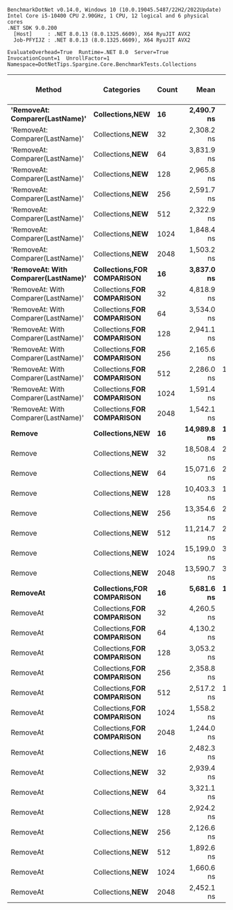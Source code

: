 ```

BenchmarkDotNet v0.14.0, Windows 10 (10.0.19045.5487/22H2/2022Update)
Intel Core i5-10400 CPU 2.90GHz, 1 CPU, 12 logical and 6 physical cores
.NET SDK 9.0.200
  [Host]     : .NET 8.0.13 (8.0.1325.6609), X64 RyuJIT AVX2
  Job-PFYIJZ : .NET 8.0.13 (8.0.1325.6609), X64 RyuJIT AVX2

EvaluateOverhead=True  Runtime=.NET 8.0  Server=True  
InvocationCount=1  UnrollFactor=1  Namespace=DotNetTips.Spargine.Core.BenchmarkTests.Collections  

```
| Method                              | Categories                     | Count | Mean        | Error      | StdDev      | StdErr      | Median      | Min           | Q1             | Q3          | Max         | Op/s      | CI99.9% Margin | Iterations | Kurtosis | MValue | Skewness | Rank | LogicalGroup | Baseline | Completed Work Items | Lock Contentions | Code Size | Exceptions | Allocated |
|------------------------------------ |------------------------------- |------ |------------:|-----------:|------------:|------------:|------------:|--------------:|---------------:|------------:|------------:|----------:|---------------:|-----------:|---------:|-------:|---------:|-----:|------------- |--------- |---------------------:|-----------------:|----------:|-----------:|----------:|
| **&#39;RemoveAt: Comparer(LastName)&#39;**      | **Collections,**NEW****            | **16**    |  **2,490.7 ns** |   **361.8 ns** |  **1,014.6 ns** |   **106.35 ns** |  **2,250.0 ns** |   **850.0000 ns** |  **1,750.0000 ns** |  **2,850.0 ns** |  **5,350.0 ns** | **401,500.1** |      **-7.677 ns** |      **91.00** |    **3.710** |  **3.226** |   **1.1070** |    **5** | *****            | **No**       |                    **-** |                **-** |     **230 B** |          **-** |    **1.7 KB** |
| &#39;RemoveAt: Comparer(LastName)&#39;      | Collections,**NEW**            | 32    |  2,308.2 ns |   319.7 ns |    896.4 ns |    93.97 ns |  2,150.0 ns |   850.0000 ns |  1,650.0000 ns |  2,850.0 ns |  4,650.0 ns | 433,230.2 |      -1.485 ns |      91.00 |    2.994 |  4.069 |   0.7783 |    2 | *            | No       |                    - |                - |     193 B |          - |    1.7 KB |
| &#39;RemoveAt: Comparer(LastName)&#39;      | Collections,**NEW**            | 64    |  3,831.9 ns |   752.7 ns |  2,147.6 ns |   221.51 ns |  3,700.0 ns |   800.0000 ns |  2,025.0000 ns |  4,900.0 ns | 10,200.0 ns | 260,966.1 |     -63.753 ns |      94.00 |    3.275 |  4.071 |   0.7978 |    7 | *            | No       |                    - |                - |     193 B |          - |    1.7 KB |
| &#39;RemoveAt: Comparer(LastName)&#39;      | Collections,**NEW**            | 128   |  2,965.8 ns |   788.2 ns |  2,261.5 ns |   232.02 ns |  2,750.0 ns |     0.0000 ns |  1,400.0000 ns |  4,650.0 ns |  9,050.0 ns | 337,178.3 |     -68.512 ns |      95.00 |    2.333 |  2.000 |   0.3956 |    6 | *            | No       |                    - |                - |     152 B |          - |    1.7 KB |
| &#39;RemoveAt: Comparer(LastName)&#39;      | Collections,**NEW**            | 256   |  2,591.7 ns |   941.6 ns |  2,716.7 ns |   277.27 ns |  2,050.0 ns |     0.0000 ns |      0.0000 ns |  3,950.0 ns | 10,400.0 ns | 385,852.1 |     -90.637 ns |      96.00 |    3.553 |  2.905 |   1.0606 |    6 | *            | No       |                    - |                - |     152 B |          - |    1.7 KB |
| &#39;RemoveAt: Comparer(LastName)&#39;      | Collections,**NEW**            | 512   |  2,322.9 ns |   934.2 ns |  2,695.5 ns |   275.10 ns |  1,550.0 ns |     0.0000 ns |      0.0000 ns |  3,550.0 ns |  9,750.0 ns | 430,493.3 |     -89.552 ns |      96.00 |    3.102 |  2.766 |   1.0673 |    3 | *            | No       |                    - |                - |     152 B |          - |    1.7 KB |
| &#39;RemoveAt: Comparer(LastName)&#39;      | Collections,**NEW**            | 1024  |  1,848.4 ns |   761.4 ns |  2,184.7 ns |   224.15 ns |  1,200.0 ns |     0.0000 ns |      0.0000 ns |  2,900.0 ns |  8,100.0 ns | 541,002.3 |     -64.573 ns |      95.00 |    3.428 |  2.653 |   1.1733 |    1 | *            | No       |                    - |                - |     152 B |          - |    1.7 KB |
| &#39;RemoveAt: Comparer(LastName)&#39;      | Collections,**NEW**            | 2048  |  1,503.2 ns |   565.7 ns |  1,604.8 ns |   166.41 ns |  1,100.0 ns |     0.0000 ns |      0.0000 ns |  2,300.0 ns |  6,200.0 ns | 665,236.1 |     -36.704 ns |      93.00 |    3.160 |  2.683 |   0.9657 |    1 | *            | No       |                    - |                - |     152 B |          - |    1.7 KB |
| **&#39;RemoveAt: With Comparer(LastName)&#39;** | **Collections,**FOR COMPARISON**** | **16**    |  **3,837.0 ns** |   **480.3 ns** |  **1,354.6 ns** |   **141.22 ns** |  **3,700.0 ns** | **1,800.0000 ns** |  **2,675.0000 ns** |  **4,500.0 ns** |  **7,400.0 ns** | **260,623.2** |     **-24.612 ns** |      **92.00** |    **2.874** |  **3.630** |   **0.7789** |    **7** | *****            | **No**       |                    **-** |                **-** |     **740 B** |          **-** |    **1.7 KB** |
| &#39;RemoveAt: With Comparer(LastName)&#39; | Collections,**FOR COMPARISON** | 32    |  4,818.9 ns |   948.8 ns |  2,722.2 ns |   279.29 ns |  4,100.0 ns | 1,000.0000 ns |  2,800.0000 ns |  6,100.0 ns | 12,200.0 ns | 207,514.2 |     -92.147 ns |      95.00 |    2.755 |  3.172 |   0.8038 |    7 | *            | No       |                    - |                - |     732 B |          - |    1.7 KB |
| &#39;RemoveAt: With Comparer(LastName)&#39; | Collections,**FOR COMPARISON** | 64    |  3,534.0 ns |   516.0 ns |  1,472.1 ns |   151.84 ns |  3,150.0 ns | 1,250.0000 ns |  2,450.0000 ns |  4,250.0 ns |  8,050.0 ns | 282,962.1 |     -28.919 ns |      94.00 |    3.294 |  2.483 |   0.9226 |    7 | *            | No       |                    - |                - |     501 B |          - |    1.7 KB |
| &#39;RemoveAt: With Comparer(LastName)&#39; | Collections,**FOR COMPARISON** | 128   |  2,941.1 ns |   811.0 ns |  2,326.8 ns |   238.72 ns |  3,100.0 ns |     0.0000 ns |    750.0000 ns |  4,350.0 ns |  9,200.0 ns | 340,014.3 |     -71.862 ns |      95.00 |    2.804 |  3.875 |   0.5964 |    6 | *            | No       |                    - |                - |     315 B |          - |    1.7 KB |
| &#39;RemoveAt: With Comparer(LastName)&#39; | Collections,**FOR COMPARISON** | 256   |  2,165.6 ns |   857.8 ns |  2,433.4 ns |   252.34 ns |  1,750.0 ns |     0.0000 ns |      0.0000 ns |  3,350.0 ns |  9,050.0 ns | 461,767.6 |     -79.668 ns |      93.00 |    3.417 |  3.070 |   1.0987 |    1 | *            | No       |                    - |                - |     315 B |          - |    1.7 KB |
| &#39;RemoveAt: With Comparer(LastName)&#39; | Collections,**FOR COMPARISON** | 512   |  2,286.0 ns | 1,052.5 ns |  2,985.7 ns |   309.61 ns |    950.0 ns |     0.0000 ns |      0.0000 ns |  3,750.0 ns | 10,450.0 ns | 437,441.2 |    -108.303 ns |      93.00 |    3.310 |  2.250 |   1.2683 |    1 | *            | No       |                    - |                - |     315 B |          - |    1.7 KB |
| &#39;RemoveAt: With Comparer(LastName)&#39; | Collections,**FOR COMPARISON** | 1024  |  1,591.4 ns |   742.5 ns |  2,106.2 ns |   218.41 ns |    600.0 ns |     0.0000 ns |      0.0000 ns |  2,500.0 ns |  8,400.0 ns | 628,378.4 |     -62.703 ns |      93.00 |    3.726 |  2.078 |   1.3046 |    1 | *            | No       |                    - |                - |     315 B |          - |    1.7 KB |
| &#39;RemoveAt: With Comparer(LastName)&#39; | Collections,**FOR COMPARISON** | 2048  |  1,542.1 ns |   703.8 ns |  2,019.2 ns |   207.17 ns |    650.0 ns |     0.0000 ns |      0.0000 ns |  2,700.0 ns |  7,650.0 ns | 648,464.2 |     -56.084 ns |      95.00 |    3.675 |  2.500 |   1.3030 |    1 | *            | No       |                    - |                - |     315 B |          - |    1.7 KB |
| **Remove**                              | **Collections,**NEW****            | **16**    | **14,989.8 ns** | **1,830.2 ns** |  **5,338.8 ns** |   **539.30 ns** | **14,100.0 ns** | **7,650.0000 ns** | **10,400.0000 ns** | **18,525.0 ns** | **27,850.0 ns** |  **66,712.0** |    **-220.649 ns** |      **98.00** |    **2.352** |  **2.061** |   **0.5844** |   **11** | *****            | **No**       |                    **-** |                **-** |     **529 B** |          **-** |   **1.78 KB** |
| Remove                              | Collections,**NEW**            | 32    | 18,508.4 ns | 2,849.6 ns |  8,176.0 ns |   838.84 ns | 16,800.0 ns | 6,600.0000 ns | 11,900.0000 ns | 24,000.0 ns | 40,200.0 ns |  54,029.5 |    -371.921 ns |      95.00 |    2.625 |  3.067 |   0.6497 |   12 | *            | No       |                    - |                - |     356 B |          - |   1.78 KB |
| Remove                              | Collections,**NEW**            | 64    | 15,071.6 ns | 2,078.1 ns |  5,962.5 ns |   611.74 ns | 13,100.0 ns | 7,200.0000 ns | 11,050.0000 ns | 18,250.0 ns | 33,700.0 ns |  66,350.0 |    -258.368 ns |      95.00 |    3.434 |  2.571 |   1.0393 |   11 | *            | No       |                    - |                - |     356 B |          - |   1.78 KB |
| Remove                              | Collections,**NEW**            | 128   | 10,403.3 ns | 1,872.7 ns |  5,220.4 ns |   550.28 ns | 10,200.0 ns | 3,450.0000 ns |  5,650.0000 ns | 13,225.0 ns | 24,150.0 ns |  96,123.0 |    -230.140 ns |      90.00 |    2.850 |  3.034 |   0.6196 |    9 | *            | No       |                    - |                - |     465 B |          - |   1.78 KB |
| Remove                              | Collections,**NEW**            | 256   | 13,354.6 ns | 2,998.2 ns |  8,698.2 ns |   883.17 ns | 11,100.0 ns | 2,300.0000 ns |  6,500.0000 ns | 19,900.0 ns | 36,900.0 ns |  74,880.3 |    -393.084 ns |      97.00 |    2.569 |  2.788 |   0.7289 |   10 | *            | No       |                    - |                - |     465 B |          - |   1.78 KB |
| Remove                              | Collections,**NEW**            | 512   | 11,214.7 ns | 2,993.2 ns |  8,588.1 ns |   881.12 ns |  7,700.0 ns | 2,700.0000 ns |  4,250.0000 ns | 14,800.0 ns | 36,900.0 ns |  89,168.4 |    -393.061 ns |      95.00 |    3.223 |  2.714 |   1.0928 |    9 | *            | No       |                    - |                - |     465 B |          - |   1.78 KB |
| Remove                              | Collections,**NEW**            | 1024  | 15,199.0 ns | 3,618.6 ns | 10,669.5 ns | 1,066.95 ns | 12,400.0 ns | 2,900.0000 ns |  5,850.0000 ns | 23,375.0 ns | 49,400.0 ns |  65,793.8 |    -483.475 ns |     100.00 |    3.061 |  2.712 |   0.8788 |   11 | *            | No       |                    - |                - |     465 B |          - |   1.78 KB |
| Remove                              | Collections,**NEW**            | 2048  | 13,590.7 ns | 3,294.7 ns |  9,558.6 ns |   970.53 ns |  9,900.0 ns | 3,100.0000 ns |  5,400.0000 ns | 21,800.0 ns | 43,600.0 ns |  73,579.6 |    -436.765 ns |      97.00 |    2.509 |  2.800 |   0.7668 |   10 | *            | No       |                    - |                - |     465 B |          - |   1.78 KB |
| **RemoveAt**                            | **Collections,**FOR COMPARISON**** | **16**    |  **5,681.6 ns** | **1,069.7 ns** |  **3,069.2 ns** |   **314.90 ns** |  **4,450.0 ns** | **2,050.0000 ns** |  **3,300.0000 ns** |  **7,350.0 ns** | **15,050.0 ns** | **176,007.4** |    **-109.949 ns** |      **95.00** |    **3.317** |  **2.000** |   **1.0866** |    **8** | *****            | **No**       |                    **-** |                **-** |     **740 B** |          **-** |    **1.7 KB** |
| RemoveAt                            | Collections,**FOR COMPARISON** | 32    |  4,260.5 ns |   632.5 ns |  1,814.6 ns |   186.18 ns |  3,750.0 ns | 1,550.0000 ns |  2,950.0000 ns |  5,350.0 ns |  9,550.0 ns | 234,712.8 |     -45.588 ns |      95.00 |    3.147 |  2.759 |   0.7921 |    7 | *            | No       |                    - |                - |     497 B |          - |    1.7 KB |
| RemoveAt                            | Collections,**FOR COMPARISON** | 64    |  4,130.2 ns |   726.9 ns |  2,038.4 ns |   213.68 ns |  3,650.0 ns | 1,350.0000 ns |  2,600.0000 ns |  4,950.0 ns |  9,550.0 ns | 242,117.9 |     -61.342 ns |      91.00 |    3.216 |  2.400 |   1.0615 |    7 | *            | No       |                    - |                - |     497 B |          - |    1.7 KB |
| RemoveAt                            | Collections,**FOR COMPARISON** | 128   |  3,053.2 ns |   955.8 ns |  2,726.9 ns |   281.26 ns |  2,800.0 ns |     0.0000 ns |    400.0000 ns |  4,575.0 ns | 11,700.0 ns | 327,526.1 |     -93.628 ns |      94.00 |    3.410 |  3.613 |   0.8675 |    6 | *            | No       |                    - |                - |     315 B |          - |    1.7 KB |
| RemoveAt                            | Collections,**FOR COMPARISON** | 256   |  2,358.8 ns |   910.7 ns |  2,642.2 ns |   268.27 ns |  1,400.0 ns |     0.0000 ns |      0.0000 ns |  4,500.0 ns | 10,300.0 ns | 423,951.0 |     -85.635 ns |      97.00 |    2.919 |  2.776 |   0.8983 |    3 | *            | No       |                    - |                - |     315 B |          - |    1.7 KB |
| RemoveAt                            | Collections,**FOR COMPARISON** | 512   |  2,517.2 ns | 1,101.4 ns |  3,177.9 ns |   324.34 ns |  1,150.0 ns |     0.0000 ns |      0.0000 ns |  4,200.0 ns | 11,950.0 ns | 397,268.8 |    -114.172 ns |      96.00 |    3.827 |  2.327 |   1.3233 |    6 | *            | No       |                    - |                - |     315 B |          - |    1.7 KB |
| RemoveAt                            | Collections,**FOR COMPARISON** | 1024  |  1,558.2 ns |   817.9 ns |  2,293.6 ns |   240.43 ns |    300.0 ns |     0.0000 ns |      0.0000 ns |  2,350.0 ns |  8,200.0 ns | 641,748.9 |     -74.716 ns |      91.00 |    4.015 |  2.327 |   1.4973 |    1 | *            | No       |                    - |                - |     315 B |          - |    1.7 KB |
| RemoveAt                            | Collections,**FOR COMPARISON** | 2048  |  1,244.0 ns |   550.2 ns |  1,542.7 ns |   161.72 ns |    700.0 ns |     0.0000 ns |      0.0000 ns |  1,750.0 ns |  5,400.0 ns | 803,886.9 |     -35.362 ns |      91.00 |    3.777 |  2.044 |   1.3285 |    1 | *            | No       |                    - |                - |     315 B |          - |    1.7 KB |
| RemoveAt                            | Collections,**NEW**            | 16    |  2,482.3 ns |   368.3 ns |  1,062.8 ns |   108.47 ns |  2,200.0 ns |   900.0000 ns |  1,700.0000 ns |  3,025.0 ns |  5,400.0 ns | 402,853.5 |      -6.234 ns |      96.00 |    2.933 |  2.000 |   0.7801 |    5 | *            | No       |                    - |                - |     230 B |          - |    1.7 KB |
| RemoveAt                            | Collections,**NEW**            | 32    |  2,939.4 ns |   600.2 ns |  1,712.5 ns |   176.63 ns |  2,300.0 ns |   500.0000 ns |  1,700.0000 ns |  3,800.0 ns |  7,700.0 ns | 340,209.9 |     -41.317 ns |      94.00 |    2.990 |  2.000 |   0.9112 |    6 | *            | No       |                    - |                - |     193 B |          - |    1.7 KB |
| RemoveAt                            | Collections,**NEW**            | 64    |  3,321.1 ns |   608.1 ns |  1,695.2 ns |   178.69 ns |  3,000.0 ns |   800.0000 ns |  2,025.0000 ns |  4,475.0 ns |  8,800.0 ns | 301,104.0 |     -44.343 ns |      90.00 |    3.850 |  5.250 |   0.9544 |    7 | *            | No       |                    - |                - |     193 B |          - |    1.7 KB |
| RemoveAt                            | Collections,**NEW**            | 128   |  2,924.2 ns |   870.2 ns |  2,496.7 ns |   256.15 ns |  2,400.0 ns |     0.0000 ns |  1,050.0000 ns |  4,500.0 ns |  9,400.0 ns | 341,972.6 |     -80.576 ns |      95.00 |    2.856 |  3.935 |   0.7763 |    6 | *            | No       |                    - |                - |     152 B |          - |    1.7 KB |
| RemoveAt                            | Collections,**NEW**            | 256   |  2,126.6 ns |   775.6 ns |  2,212.7 ns |   228.23 ns |  1,750.0 ns |     0.0000 ns |      0.0000 ns |  3,500.0 ns |  9,800.0 ns | 470,235.1 |     -67.113 ns |      94.00 |    3.652 |  3.220 |   1.0225 |    1 | *            | No       |                    - |                - |     152 B |          - |    1.7 KB |
| RemoveAt                            | Collections,**NEW**            | 512   |  1,892.6 ns |   816.1 ns |  2,341.5 ns |   240.23 ns |    650.0 ns |     0.0000 ns |      0.0000 ns |  3,250.0 ns |  9,750.0 ns | 528,364.8 |     -72.616 ns |      95.00 |    3.415 |  2.692 |   1.1182 |    1 | *            | No       |                    - |                - |     152 B |          - |    1.7 KB |
| RemoveAt                            | Collections,**NEW**            | 1024  |  1,660.6 ns |   594.2 ns |  1,695.2 ns |   174.84 ns |  1,150.0 ns |     0.0000 ns |    100.0000 ns |  2,975.0 ns |  6,200.0 ns | 602,178.1 |     -40.422 ns |      94.00 |    2.242 |  3.091 |   0.7156 |    1 | *            | No       |                    - |                - |     152 B |          - |    1.7 KB |
| RemoveAt                            | Collections,**NEW**            | 2048  |  2,452.1 ns |   913.0 ns |  2,619.6 ns |   268.77 ns |  1,250.0 ns |     0.0000 ns |    300.0000 ns |  4,150.0 ns | 10,850.0 ns | 407,812.8 |     -86.883 ns |      95.00 |    2.863 |  3.020 |   0.9303 |    4 | *            | No       |                    - |                - |     152 B |          - |    1.7 KB |
